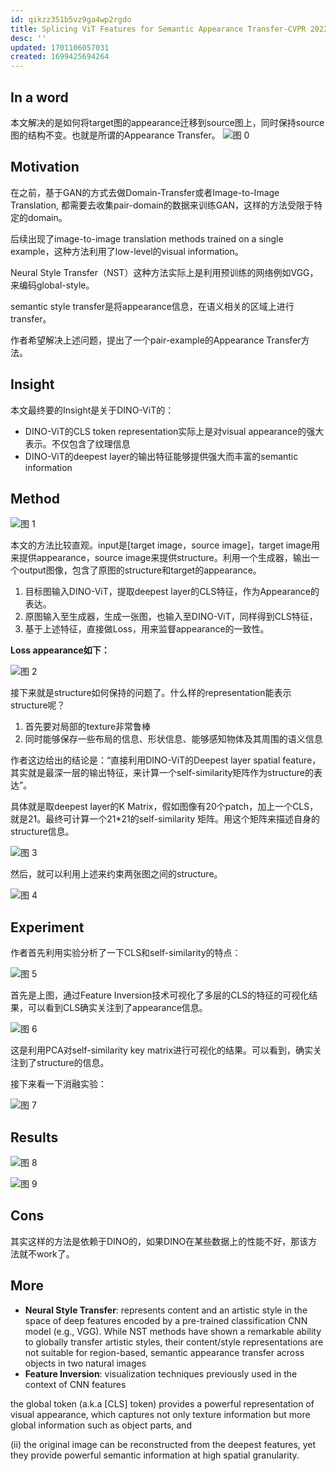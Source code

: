 ```yaml
---
id: qikzz351b5vz9ga4wp2rgdo
title: Splicing ViT Features for Semantic Appearance Transfer-CVPR 2022 Oral
desc: ''
updated: 1701106057031
created: 1699425694264
---
```



## In a word
本文解决的是如何将target图的appearance迁移到source图上，同时保持source图的结构不变。也就是所谓的Appearance Transfer。
![图 0](assets/images/0a2c59ac7e4858d4fcc92d7a58d6ba5a1fb92a2e72728e75f4913fe5e3a14b16.png)  



## Motivation

在之前，基于GAN的方式去做Domain-Transfer或者Image-to-Image Translation, 都需要去收集pair-domain的数据来训练GAN，这样的方法受限于特定的domain。

后续出现了image-to-image translation methods trained on a single example，这种方法利用了low-level的visual information。

Neural Style Transfer（NST）这种方法实际上是利用预训练的网络例如VGG，来编码global-style。

semantic style transfer是将appearance信息，在语义相关的区域上进行transfer。

作者希望解决上述问题，提出了一个pair-example的Appearance Transfer方法。

## Insight

本文最终要的Insight是关于DINO-ViT的：
* DINO-ViT的CLS token representation实际上是对visual appearance的强大表示。不仅包含了纹理信息
* DINO-ViT的deepest layer的输出特征能够提供强大而丰富的semantic information

## Method

![图 1](assets/images/2abc529aedef31d0306078e5459d8dd025947b7a01d5a2d34863ad131779fe18.png)  


本文的方法比较直观。input是[target image，source image]，target image用来提供appearance，source image来提供structure。利用一个生成器，输出一个output图像，包含了原图的structure和target的appearance。

1. 目标图输入DINO-ViT，提取deepest layer的CLS特征，作为Appearance的表达。
2. 原图输入至生成器，生成一张图，也输入至DINO-ViT，同样得到CLS特征，
3. 基于上述特征，直接做Loss，用来监督appearance的一致性。

**Loss appearance如下：**

![图 2](assets/images/3a99ba91d1ce44afb3503ae3c510698c590a4bc061cd923a4bd004703d9cb7b7.png)  


接下来就是structure如何保持的问题了。什么样的representation能表示structure呢？
1. 首先要对局部的texture非常鲁棒
2. 同时能够保存一些布局的信息、形状信息、能够感知物体及其周围的语义信息

作者这边给出的结论是：“直接利用DINO-ViT的Deepest layer spatial feature，其实就是最深一层的输出特征，来计算一个self-similarity矩阵作为structure的表达”。

具体就是取deepest layer的K Matrix，假如图像有20个patch，加上一个CLS，就是21。最终可计算一个21*21的self-similarity 矩阵。用这个矩阵来描述自身的structure信息。

![图 3](assets/images/77d5ed908ea510dce7ea4a40fd07946c9bb482d44b1f2fba7e268b051e0f52d2.png)  

然后，就可以利用上述来约束两张图之间的structure。

![图 4](assets/images/8ec398f6773f5d652a9076e8fdcbffc1b3a3850985ead3594dfbd01f6bb42b31.png)  


## Experiment

作者首先利用实验分析了一下CLS和self-similarity的特点：

![图 5](assets/images/6c30d288283dbb5a1f8208aba9b3d26a748f316184fb696a7a4ffbfa54a504a1.png)  

首先是上图，通过Feature Inversion技术可视化了多层的CLS的特征的可视化结果，可以看到CLS确实关注到了appearance信息。

![图 6](assets/images/ebb23f766a293f65f6347eb01dc45f4247cf1fe1f4ec7f2466a0666ff2634310.png)  

这是利用PCA对self-similarity key matrix进行可视化的结果。可以看到，确实关注到了structure的信息。



接下来看一下消融实验：

![图 7](assets/images/ec90764fa6a21e3e52447831efb298a9b4a739639a7467fdfa5108a71db03006.png)  





## Results

![图 8](assets/images/029212f6028a330de4fe628ad2a5afe36ea813c62685e9ec6c2801d406a4df09.png)  

![图 9](assets/images/bf18c77f81b02ee8ea823bf0822c30510a5ffc6196b3ca30ea38e4a0bdc55467.png)  




## Cons

其实这样的方法是依赖于DINO的，如果DINO在某些数据上的性能不好，那该方法就不work了。




## More

* **Neural Style Transfer**: represents content and an artistic style in the space of deep features encoded by a pre-trained classification CNN model (e.g., VGG). While NST methods have shown a remarkable ability to globally transfer artistic styles, their content/style representations are not suitable for region-based, semantic appearance transfer across objects in two natural images
* **Feature Inversion**: visualization techniques previously used in the context of CNN features


the global token (a.k.a [CLS] token) provides a powerful representation of visual appearance, which captures not only texture information but more global information such as object parts, and 

(ii) the original image can be reconstructed from the deepest features, yet they provide powerful semantic information at high spatial granularity.



